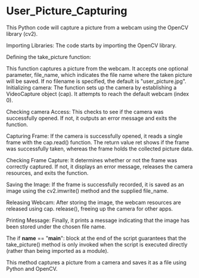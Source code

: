 # User_Picture_Capturing
This Python code will capture a picture from a webcam using the OpenCV library (cv2).


Importing Libraries: The code starts by importing the OpenCV library.

Defining the take_picture function:


This function captures a picture from the webcam.
It accepts one optional parameter, file_name, which indicates the file name where the taken picture will be saved. If no filename is specified, the default is "user_picture.jpg".
Initializing camera: The function sets up the camera by establishing a VideoCapture object (cap). It attempts to reach the default webcam (index 0).

Checking camera Access: This checks to see if the camera was successfully opened. If not, it outputs an error message and exits the function.


Capturing Frame: If the camera is successfully opened, it reads a single frame with the cap.read() function. The return value ret shows if the frame was successfully taken, whereas the frame holds the collected picture data.

Checking Frame Capture: It determines whether or not the frame was correctly captured. If not, it displays an error message, releases the camera resources, and exits the function.


Saving the Image: If the frame is successfully recorded, it is saved as an image using the cv2.imwrite() method and the supplied file_name.

Releasing Webcam: After storing the image, the webcam resources are released using cap. release(), freeing up the camera for other apps.

Printing Message: Finally, it prints a message indicating that the image has been stored under the chosen file name.

The if __name__ == "__main__": block at the end of the script guarantees that the take_picture() method is only invoked when the script is executed directly (rather than being imported as a module).

This method captures a picture from a camera and saves it as a file using Python and OpenCV.

